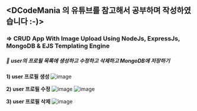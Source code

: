 ## <DCodeMania 의 유튜브를 참고해서 공부하며 작성하였습니다 :-)>
### => CRUD App With Image Upload Using NodeJs, ExpressJs, MongoDB & EJS Templating Engine <br>


##### 🥕 user의 프로필 목록에 생성하고 수정하고 삭제하고 MongoDB에 저장하기
**1) user 프로필 생성**
![image](https://user-images.githubusercontent.com/76983526/224485233-0626d4e3-d129-4dd9-ba06-13e3cd538031.png)

**2) user 프로필 수정**
![image](https://user-images.githubusercontent.com/76983526/224485267-6e4e54bc-8d2c-4662-b46d-7186850dbf03.png)
![image](https://user-images.githubusercontent.com/76983526/224485270-7ef786c3-9e6f-442b-b118-e175e65d9329.png)

**3) user 프로필 삭제**
![image](https://user-images.githubusercontent.com/76983526/224485275-8ae4dd68-7720-43cb-8df7-61df4f6423a4.png)
